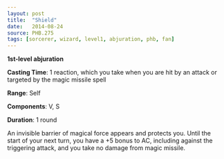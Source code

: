 ```yaml
---
layout: post
title:  "Shield"
date:   2014-08-24
source: PHB.275
tags: [sorcerer, wizard, level1, abjuration, phb, fan]
---
```


**1st-level abjuration**

**Casting Time**: 1 reaction, which you take when you are hit by an attack or targeted by the magic missile spell

**Range**: Self

**Components**: V, S

**Duration**: 1 round

An invisible barrier of magical force appears and protects you. Until the start of your next turn, you have a +5 bonus to AC, including against the triggering attack, and you take no damage from magic missile.
